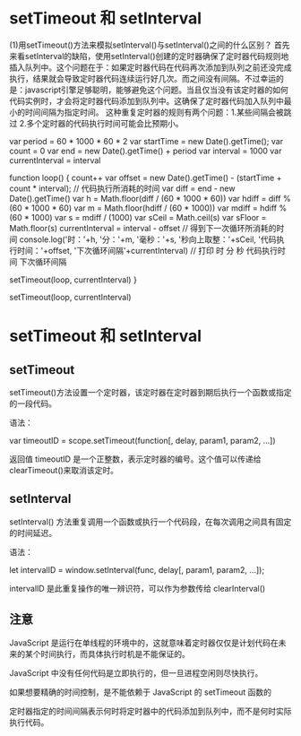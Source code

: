 # setTimeout 和 setInterval

(1)用setTimeout()方法来模拟setInterval()与setInterval()之间的什么区别？
首先来看setInterval的缺陷，使用setInterval()创建的定时器确保了定时器代码规则地插入队列中。这个问题在于：如果定时器代码在代码再次添加到队列之前还没完成执行，结果就会导致定时器代码连续运行好几次。而之间没有间隔。不过幸运的是：javascript引擎足够聪明，能够避免这个问题。当且仅当没有该定时器的如何代码实例时，才会将定时器代码添加到队列中。这确保了定时器代码加入队列中最小的时间间隔为指定时间。
这种重复定时器的规则有两个问题：1.某些间隔会被跳过 2.多个定时器的代码执行时间可能会比预期小。

var period = 60 * 1000 * 60 * 2
var startTime = new Date().getTime();
var count = 0
var end = new Date().getTime() + period
var interval = 1000
var currentInterval = interval

function loop() {
  count++
  var offset = new Date().getTime() - (startTime + count * interval); // 代码执行所消耗的时间
  var diff = end - new Date().getTime()
  var h = Math.floor(diff / (60 * 1000 * 60))
  var hdiff = diff % (60 * 1000 * 60)
  var m = Math.floor(hdiff / (60 * 1000))
  var mdiff = hdiff % (60 * 1000)
  var s = mdiff / (1000)
  var sCeil = Math.ceil(s)
  var sFloor = Math.floor(s)
  currentInterval = interval - offset // 得到下一次循环所消耗的时间
  console.log('时：'+h, '分：'+m, '毫秒：'+s, '秒向上取整：'+sCeil, '代码执行时间：'+offset, '下次循环间隔'+currentInterval) // 打印 时 分 秒 代码执行时间 下次循环间隔

  setTimeout(loop, currentInterval)
}

setTimeout(loop, currentInterval)

# setTimeout 和 setInterval

## setTimeout

setTimeout()方法设置一个定时器，该定时器在定时器到期后执行一个函数或指定的一段代码。

语法：

var timeoutID = scope.setTimeout(function[, delay, param1, param2, ...])

返回值 timeoutID 是一个正整数，表示定时器的编号。这个值可以传递给 clearTimeout()来取消该定时。

## setInterval

setInterval() 方法重复调用一个函数或执行一个代码段，在每次调用之间具有固定的时间延迟。

语法：

let intervalID = window.setInterval(func, delay[, param1, param2, ...]);

intervalID 是此重复操作的唯一辨识符，可以作为参数传给 clearInterval()

## 注意

JavaScript 是运行在单线程的环境中的，这就意味着定时器仅仅是计划代码在未来的某个时间执行，而具体执行时机是不能保证的。

JavaScript 中没有任何代码是立即执行的，但一旦进程空闲则尽快执行。

如果想要精确的时间控制，是不能依赖于 JavaScript 的 setTimeout 函数的

定时器指定的时间间隔表示何时将定时器中的代码添加到队列中，而不是何时实际执行代码。
